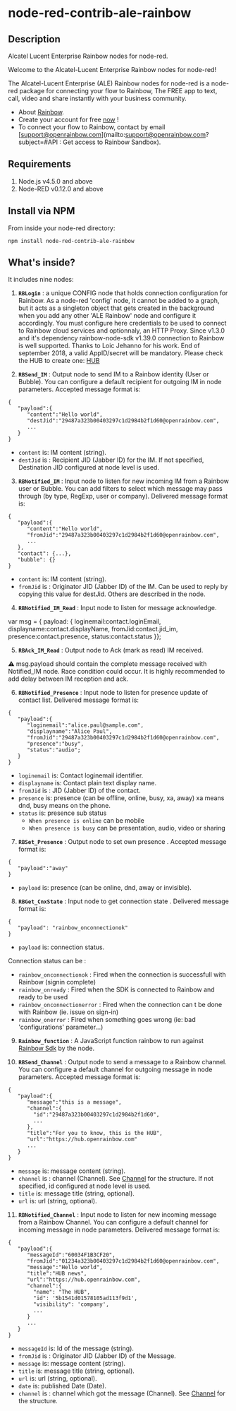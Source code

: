 node-red-contrib-ale-rainbow
==========================
## Description
Alcatel Lucent Enterprise Rainbow nodes for node-red.

Welcome to the Alcatel-Lucent Enterprise Rainbow nodes for node-red!

The Alcatel-Lucent Enterprise (ALE) Rainbow nodes for node-red is a node-red package for connecting your flow to Rainbow, The FREE app to text, call, video and share instantly with your business community.
- About [Rainbow](https://www.openrainbow.com).
- Create your account for free [now](https://web.openrainbow.com/1.21.4/#/subscribe?utm_source=www.npmjs.com/package/node-red-contrib-ale-rainbow&utm_campaign=NodeRed&utm_content=README.md) !
- To connect your flow to Rainbow, contact by email [support@openrainbow.com](mailto:support@openrainbow.com?subject=#API : Get access to Rainbow Sandbox).

## Requirements

1. Node.js v4.5.0 and above
2. Node-RED v0.12.0 and above

## Install via NPM

From inside your node-red directory:
```
npm install node-red-contrib-ale-rainbow
```

## What's inside?
It includes nine nodes:

1. **```RBLogin```** : a unique CONFIG node that holds connection configuration for Rainbow. As a node-red 'config' node, it cannot be added to a graph, but it acts as a singleton object that gets created in the background when you add any other 'ALE Rainbow' node and configure it accordingly. You must configure here credentials to be used to connect to Rainbow cloud services and optionnaly, an HTTP Proxy.
Since v1.3.0 and it's dependency rainbow-node-sdk v1.39.0 connection to Rainbow is well supported. Thanks to Loic Jehanno for his work.
End of september 2018, a valid AppID/secret will be mandatory.  Please check the HUB to create one: [HUB](https://hub.openrainbow.com)

2. **```RBSend_IM```** : Output node to send IM to a Rainbow identity (User or Bubble).
You can configure a default recipient for outgoing IM in node parameters.
Accepted message format is:
```
{  
   "payload":{  
      "content":"Hello world",
      "destJid":"29487a323b00403297c1d2984b2f1d60@openrainbow.com",
      ...
   }
}
```
- ```content``` is: IM content (string).
- ```destJid``` is : Recipient JID (Jabber ID) for the IM. If not specified, Destination JID configured at node level is used.


3. **```RBNotified_IM```** : Input node to listen for new incoming IM from a Rainbow user or Bubble.
You can add filters to select which message may pass through (by type, RegExp, user or company).
Delivered message format is:
```
{  
   "payload":{  
      "content":"Hello world",
      "fromJid":"29487a323b00403297c1d2984b2f1d60@openrainbow.com",
      ...
   },
   "contact": {...},
   "bubble": {}
}
```
- ```content``` is: IM content (string).
- ```fromJid``` is : Originator JID (Jabber ID) of the IM. Can be used to reply by copying this value for destJid.
Others are described in the node.

4. **```RBNotified_IM_Read```** : Input node to listen for message acknowledge.

var msg = { payload: { loginemail:contact.loginEmail, displayname:contact.displayName, fromJid:contact.jid_im, presence:contact.presence, status:contact.status  }};

5. **```RBAck_IM_Read```** : Output node to Ack (mark as read) IM received.

⚠ msg.payload should contain the complete message received with Notified_IM node.
Race condition could occur. It is highly recommended to add delay between IM reception and ack.

6. **```RBNotified_Presence```** : Input node to listen for presence update of contact list.
Delivered message format is:
```
{  
   "payload":{  
      "loginemail":"alice.paul@sample.com",
      "displayname":"Alice Paul",
      "fromJid":"29487a323b00403297c1d2984b2f1d60@openrainbow.com",
      "presence":"busy",
      "status":"audio";
   }
}
```
- ```loginemail``` is: Contact loginemail identifier.
- ```displayname``` is: Contact plain text display name.
- ```fromJid``` is : JID (Jabber ID) of the contact.
- ```presence``` is: presence (can be offline, online, busy, xa, away) xa means dnd, busy means on the phone.
- ```status``` is: presence sub status
  - ```When presence is online``` can be mobile
  - ```When presence is busy``` can be presentation, audio, video or sharing

7. **```RBSet_Presence```** : Output node to set own presence .
  Accepted message format is:
  ```
  {  
     "payload":"away"  
  }
  ```
  - ```payload``` is: presence (can be online, dnd, away or invisible).

8. **```RBGet_CnxState```** : Input node to get connection state .
  Delivered message format is:
  ```
  {  
     "payload": "rainbow_onconnectionok"  
  }
  ```
  - ```payload``` is: connection status.

  Connection status can be :
  -  ```rainbow_onconnectionok``` :  Fired when the connection is successfull with Rainbow (signin complete)
  -  ```rainbow_onready``` : Fired when the SDK is connected to Rainbow and ready to be used
  -  ```rainbow_onconnectionerror``` : Fired when the connection can t be done with Rainbow (ie. issue on sign-in)
  -  ```rainbow_onerror``` :  Fired when something goes wrong (ie: bad 'configurations' parameter...)

9. **```Rainbow_function```** : A JavaScript function rainbow to run against <a target="_blank" href="https://www.npmjs.com/package/rainbow-node-sdk">Rainbow Sdk</a> by the node.</p>

10. **```RBSend_Channel```** : Output node to send a message to a Rainbow channel.
You can configure a default channel for outgoing message in node parameters.
Accepted message format is:
```
{  
   "payload":{  
      "message":"this is a message",
      "channel":{
        "id":"29487a323b00403297c1d2984b2f1d60",
        ...
      },
      "title":"For you to know, this is the HUB",
      "url":"https://hub.openrainbow.com"
      ...
   }
}
```
- ```message``` is: message content (string).
- ```channel``` is : channel (Channel). See [Channel](https://hub.openrainbow.com/#/documentation/doc/sdk/node/api/channel) for the structure. If not specified, id configured at node level is used.
- ```title``` is: message title (string, optional).
- ```url``` is: url (string, optional).


11. **```RBNotified_Channel```** : Input node to listen for new incoming message from a Rainbow Channel.
You can configure a default channel for incoming message in node parameters.
Delivered message format is:
```
{  
   "payload":{
      "messageId":"60034F1B3CF20",
      "fromJid":"01234a323b00403297c1d2984b2f1d60@openrainbow.com",
      "message":"Hello world",
      "title":"HUB news",
      "url":"https://hub.openrainbow.com",
      "channel":{
        "name": "The HUB",
        "id": '5b1541d01578105ad113f9d1',
        "visibility": 'company',
        ...
      }
      ...
   }
}
```
- ```messageId``` is: Id of the message (string).
- ```fromJid``` is : Originator JID (Jabber ID) of the Message.
- ```message``` is: message content (string).
- ```title``` is: message title (string, optional).
- ```url``` is: url (string, optional).
- ```date``` is: published Date (Date).
- ```channel``` is : channel which got the message (Channel). See [Channel](https://hub.openrainbow.com/#/documentation/doc/sdk/node/api/channel) for the structure.

  
